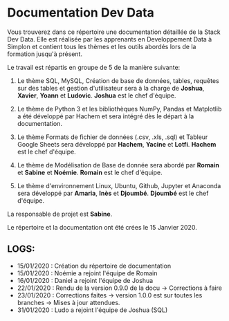 # Documentation Dev Data

Vous trouverez dans ce répertoire une documentation détaillée de la Stack Dev Data. Elle est réalisée par les apprenants en Developpement Data à Simplon et contient tous les thèmes et les outils abordés lors de la formation jusqu'à présent.

Le travail est répartis en groupe de 5 de la manière suivante:

1. Le thème SQL, MySQL, Création de base de données, tables, requêtes sur des tables et gestion d'utilisateur sera à la charge de **Joshua**, **Xavier**, **Yoann** et **Ludovic**. **Joshua** est le chef d'équipe.

2. Le thème de Python 3 et les bibliothèques NumPy, Pandas et Matplotlib a été développé par Hachem et sera intégré dès le départ à la documentation.

3. Le thème Formats de fichier de données (.csv, .xls, .sql) et Tableur Google Sheets sera développé par **Hachem**, **Yacine** et **Lotfi**. **Hachem** est le chef d'équipe.

4. Le thème de Modélisation de Base de donnée sera abordé par **Romain** et **Sabine** et **Noémie**. **Romain** est le chef d'équipe.

5. Le thème d'environnement Linux, Ubuntu, Github, Jupyter et Anaconda sera développé par **Amaria**, **Inès** et **Djoumbé**. **Djoumbé** est le chef d'équipe.

La responsable de projet est **Sabine**.

Le répertoire et la documentation ont été crées le 15 Janvier 2020.


## LOGS:

* 15/01/2020 : Création du répertoire de documentation
* 15/01/2020 : Noémie a rejoint l'équipe de Romain
* 16/01/2020 : Daniel a rejoint l'équipe de Joshua
* 22/01/2020 : Rendu de la version 0.9.0 de la docu -> Corrections à faire
* 23/01/2020 : Corrections faites -> version 1.0.0 est sur toutes les branches -> Mises à jour attendues.
* 31/01/2020 : Ludo a rejoint l'équipe de Joshua (SQL)